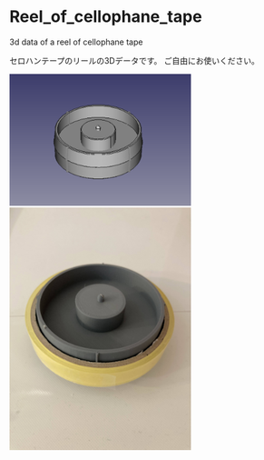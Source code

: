 # Reel_of_cellophane_tape
3d data of a reel of cellophane tape

セロハンテープのリールの3Dデータです。
ご自由にお使いください。

<img src="https://github.com/maki-makirou/Reel_of_cellophane_tape/blob/main/reel.png" width="320px">
<img src="https://github.com/maki-makirou/Reel_of_cellophane_tape/blob/main/IMG_5699.jpg" width="320px">
